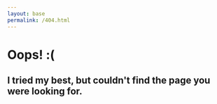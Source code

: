 ```yaml
---
layout: base
permalink: /404.html
---
```


<h1 class="heading heading--xtra-large">Oops! :(</h1>
<h2 class="heading">I tried my best, but couldn't find the page you were looking for.</h2>